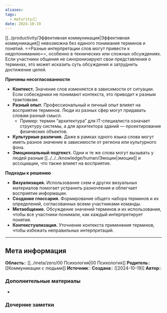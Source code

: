 ```yaml
---
aliases: 
tags:
  - maturity/🌱
date: 2024-10-19
---
```

[[../productivity/Эффективная коммуникация|Эффективная коммуникация]] невозможна без единого понимания терминов и понятий. ==Разные интерпретации слов могут привести к недопониманию==, особенно в технических или сложных обсуждениях. Если участники общения не синхронизируют свои представления о терминах, это может исказить суть обсуждения и затруднить достижение целей.

**Причины несогласованности**
- **Контекст.** Значение слов изменяется в зависимости от ситуации. Если собеседники не понимают контекста, это приводит к разным трактовкам.
- **Разный опыт.** Профессиональный и личный опыт влияет на восприятие терминов. Люди из разных сфер могут придавать словам разный смысл.
	- Пример: термин “архитектура” для IT-специалиста означает структуру системы, а для архитектора зданий — проектирование физических объектов.
- **Культурные различия.** Даже в рамках одного языка слова могут иметь разное значение в зависимости от региона или культурного фона.
- **Эмоциональный подтекст.** Одни и те же слова могут вызывать у людей разные [[../../../knowledge/human/Эмоции|эмоции]] и ассоциации, что также влияет на восприятие.

**Подходы к решению**
- **Визуализация.** Использование схем и других визуальных материалов помогает устранить разночтения и облегчает восприятие информации.
- **Создание глоссария.** Формирование общего набора терминов и их определений, согласованных всеми участниками команды.
- **Метаобщение.** Обсуждение значений терминов и их использования, чтобы все участники понимали, как каждый интерпретирует понятия.
- **Контекстуализация.** Уточнение контекста применения терминов, чтобы избежать неправильных интерпретаций.
***
## Мета информация
**Область**:: [[../meta/zero/00 Психология|00 Психология]]
**Родитель**:: [[Коммуникации с людьми]]
**Источник**:: 
**Создана**:: [[2024-10-19]]
**Автор**:: 
### Дополнительные материалы
- 

### Дочерние заметки
<!-- QueryToSerialize: LIST FROM [[]] WHERE contains(Родитель, this.file.link) or contains(parents, this.file.link) -->

